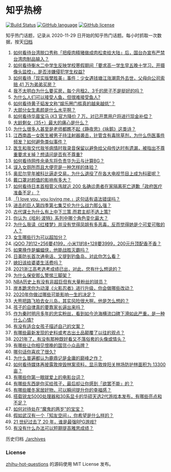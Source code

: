 # 知乎热榜
[![Build Status](https://github.com/ToWeLong/zhihu-hot-questions/workflows/CI/badge.svg)](https://github.com/ToWeLong/zhihu-hot-questions/actions)
[![GitHub language](https://img.shields.io/badge/language-golang-orange.svg)](https://golang.org/)
[![GitHub license](https://img.shields.io/github/license/ToWeLong/zhihu-hot-questions)](https://github.com/ToWeLong/zhihu-hot-questions/blob/main/LICENSE)

知乎热门话题，记录从 2020-11-29 日开始的知乎热门话题。每小时抓取一次数据，按天[归档](./archives)

<!-- BEGIN -->

1. [如何看待台湾脱口秀称「把瘦肉精猪做成肉松卖给大陆」后，国台办宣布严禁台湾肉制品输入？](https://www.zhihu.com/question/441439053)
1. [如何看待衡水二中学生反映学校寒假期间「要求高一学生早五晚十学习，开摄像头监控」，是否涉嫌侵犯学生权益?](https://www.zhihu.com/question/441266434)
1. [如何看待「现实版樊胜美」事件：少女遇钱塘江涨潮意外去世，父母向公司索赔 41 万为弟弟买房？](https://www.zhihu.com/question/441074363)
1. [我不太明白为什么要买房，每个月租2、3千的房子不是挺好的吗？](https://www.zhihu.com/question/437461534)
1. [为什么人们可以接受人鱼，但很难接受鱼人?](https://www.zhihu.com/question/441042938)
1. [如何看待黄子韬发文称“娱乐圈门槛真的越来越低”？](https://www.zhihu.com/question/441492754)
1. [大部分女生素颜是什么水平啊？](https://www.zhihu.com/question/397929197)
1. [如何看待华晨宝马 iX3 官方降价 7 万，对已开票用户将进行现金补偿？](https://www.zhihu.com/question/441500412)
1. [大龄剩女（35+）最大的痛心是什么？](https://www.zhihu.com/question/440901341)
1. [为什么很多人甚至是老师都瞧不起《静夜思》《咏鹅》这类诗？](https://www.zhihu.com/question/436185381)
1. [江西南昌一女医生被男子持注射器袭击，针管含有毒除草剂，为什么伤医事件频发？如何避免类似事件？](https://www.zhihu.com/question/441497981)
1. [医生和我交代我爷病情时我录音保留以避免给父母传达时有遗漏，被指出不尊重要求关掉？想请问是否有不尊重?](https://www.zhihu.com/question/440627655)
1. [如何看待网传余承东将负责华为云与计算BG？](https://www.zhihu.com/question/441429017)
1. [误入女厕所而且大便完是一种怎样的体验？](https://www.zhihu.com/question/53170377)
1. [奥尼尔早年被科比逼走交易，为什么退役了在各大电视节目上成为科密呢？](https://www.zhihu.com/question/441041351)
1. [戴口罩对颜值的影响有多大？](https://www.zhihu.com/question/378541354)
1. [如何看待日本首相菅义伟就近 200 名确诊患者在家隔离死亡道歉「政府医疗准备不足」？](https://www.zhihu.com/question/441424546)
1. [「I love you, you loving me.」这句话有语法错误吗？](https://www.zhihu.com/question/439929767)
1. [进击的巨人第四季第七集艾伦为什么战力那么强？](https://www.zhihu.com/question/441232166)
1. [古代谋士为什么有上中下三策,而君主却不选上策?](https://www.zhihu.com/question/441374666)
1. [你认为《哈利·波特》系列中哪个角色变化最大？](https://www.zhihu.com/question/422429191)
1. [为什么我读《红楼梦》并没有觉得凤姐有多恶毒，反而觉得她是个可爱可敬的人？](https://www.zhihu.com/question/441232085)
1. [女生哪些行为可以超加分？](https://www.zhihu.com/question/440624376)
1. [iQOO 7的12+256要4199，小米11的8+128要3999，200元升顶配香不香？](https://www.zhihu.com/question/439135560)
1. [如果换作是蝙蝠侠，他能战胜灭霸吗？](https://www.zhihu.com/question/327910955)
1. [日美防长首次通电话，又提到钓鱼岛，对此你怎么看？](https://www.zhihu.com/question/441079662)
1. [媳妇该给婆婆生活费吗？](https://www.zhihu.com/question/378079224)
1. [2021浙江高考选考成绩已出，对此，您有什么想说的？](https://www.zhihu.com/question/441471764)
1. [为什么保安那么警惕三脚架？](https://www.zhihu.com/question/435838018)
1. [NBA历史上有没有非超巨但有大量粉丝的球员？](https://www.zhihu.com/question/441214337)
1. [岸本跪求你为动漫《火影忍者》进行升级，你会做哪些改动？](https://www.zhihu.com/question/440430224)
1. [2020年你做过哪些可能影响一生的决定？](https://www.zhihu.com/question/440635291)
1. [大熊把路飞拍去女儿岛，其实风险很大啊，他是怎么想的？](https://www.zhihu.com/question/440751469)
1. [孩子的自律真的要靠家长逼出来吗？](https://www.zhihu.com/question/436192830)
1. [作为秦时明月多年的忠实粉丝，看到如今沧海横流口碑下滑如此严重，是一种什么心情?](https://www.zhihu.com/question/441161094)
1. [有没有适合女孩子描述自己的文案？](https://www.zhihu.com/question/440899993)
1. [有哪些最新发现的史料或考古出土品颠覆了以往的观点？](https://www.zhihu.com/question/27924466)
1. [2021年了，有没有那种既好看又不落俗套的头像或情头？](https://www.zhihu.com/question/436410709)
1. [有哪些让你相见恨晚的国货小众品牌？](https://www.zhihu.com/question/382874258)
1. [哪句话你喜欢了很久?](https://www.zhihu.com/question/419794956)
1. [为什么普遍都认为鹿鼎记是金庸的巅峰之作？](https://www.zhihu.com/question/38546013)
1. [如何看待媒体再披露敦煌毁林案资料，显示敦煌阳关林场防护林面积为 13300 亩？](https://www.zhihu.com/question/441507485)
1. [有哪些你第一眼就爱上的电影台词？](https://www.zhihu.com/question/320926172)
1. [有哪些东西是你买给孩子，最后却让你感到「欲罢不能」的？](https://www.zhihu.com/question/377921255)
1. [有哪些暖冬家居好物，可以瞬间提升你的幸福感？](https://www.zhihu.com/question/437020704)
1. [搭载锐龙5000处理器和30系显卡的华硕天选2代游戏本发布，有哪些亮点和不足？](https://www.zhihu.com/question/438843230)
1. [如何对待处在“魔鬼的两岁”的宝宝？](https://www.zhihu.com/question/308241918)
1. [假如武汉有一个「知友空间」，你希望是什么样的？](https://www.zhihu.com/question/440453624)
1. [21 世纪过去了 20 年，谁是最强RPG游戏?](https://www.zhihu.com/question/441377770)
1. [有没有什么办法可以短期提高雅思成绩？](https://www.zhihu.com/question/428867238)

<!-- END -->

历史归档 [./archives](./archives)


### License
[zhihu-hot-questions](https://github.com/towelong/zhihu-hot-questions) 的源码使用 MIT License 发布。
